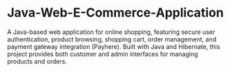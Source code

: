 # Java-Web-E-Commerce-Application
A Java-based web application for online shopping, featuring secure user authentication, product browsing, shopping cart, order management, and payment gateway integration (Payhere). Built with Java and Hibernate, this project provides both customer and admin interfaces for managing products and orders.
